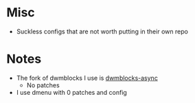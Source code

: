 # Misc
- Suckless configs that are not worth putting in their own repo

# Notes
- The fork of dwmblocks I use is [dwmblocks-async](https://github.com/UtkarshVerma/dwmblocks-async)
    - No patches
- I use dmenu with 0 patches and config

